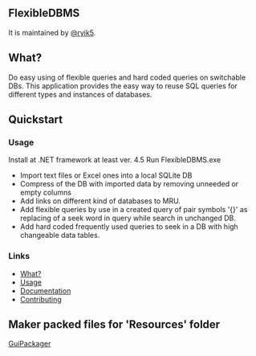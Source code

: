 ## FlexibleDBMS

It is maintained by [@ryik5](https://github.com/ryik5).


## What?

Do easy using of flexible queries and hard coded queries on switchable DBs.
This application provides the easy way to reuse SQL queries for different types and instances of  databases.

## Quickstart

### Usage

Install at .NET framework at least ver. 4.5
Run FlexibleDBMS.exe

- Import text files or Excel ones into a local SQLite DB
- Compress of the DB with imported data by removing unneeded or empty columns
- Add links on different kind of databases to MRU.
- Add flexible queries by use in a created query of pair symbols '{}' as replacing of a seek word in query while search in unchanged DB.
- Add hard coded frequently used queries to seek in a DB with high changeable data tables.


### Links
* [What?](https://github.com/ryik5/FlexibleDBMS/README.md)
* [Usage](https://github.com/ryik5/FlexibleDBMS/README.md)
* [Documentation](https://github.com/ryik5/FlexibleDBMS/README.md)
* [Contributing](https://github.com/ryik5/FlexibleDBMS/README.md)

## Maker packed files for 'Resources' folder
<a href='https://github.com/ryik5/GuiPackager'>GuiPackager</a>